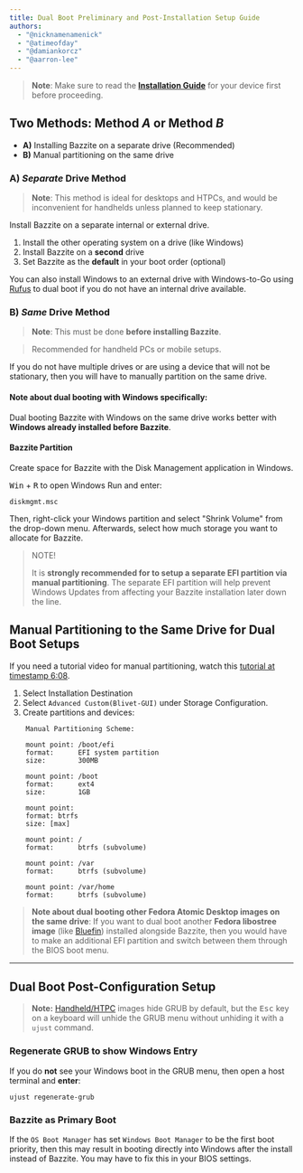 ```yaml
---
title: Dual Boot Preliminary and Post-Installation Setup Guide
authors:
  - "@nicknamenamenick"
  - "@atimeofday"
  - "@damiankorcz"
  - "@aarron-lee"
---
```


<!-- ANCHOR: METADATA -->
<!--{"url_discourse": "https://universal-blue.discourse.group/docs?topic=2743", "fetched_at": "2024-09-03 16:43:23.309649+00:00"}-->
<!-- ANCHOR_END: METADATA -->

> **Note**: Make sure to read the [**Installation Guide**](./index.md) for your device first before proceeding.

## Two Methods: Method _A_ or Method _B_

- **A)** Installing Bazzite on a separate drive (Recommended)
- **B)** Manual partitioning on the same drive

### **A**) _Separate_ Drive Method

> **Note**: This method is ideal for desktops and HTPCs, and would be inconvenient for handhelds unless planned to keep stationary.

Install Bazzite on a separate internal or external drive.

1. Install the other operating system on a drive (like Windows)
2. Install Bazzite on a **second** drive
3. Set Bazzite as the **default** in your boot order (optional)

You can also install Windows to an external drive with Windows-to-Go using [Rufus](https://rufus.ie/en/) to dual boot if you do not have an internal drive available.

### **B**) _Same_ Drive Method

> **Note**: This must be done **before installing Bazzite**.

> Recommended for handheld PCs or mobile setups.

If you do not have multiple drives or are using a device that will not be stationary, then you will have to manually partition on the same drive.

#### Note about dual booting with **Windows** specifically:

Dual booting Bazzite with Windows on the same drive works better with **Windows already installed before Bazzite**.

#### Bazzite Partition

Create space for Bazzite with the Disk Management application in Windows.

<kbd>Win</kbd> + <kbd>R</kbd> to open Windows Run and enter:

```
diskmgmt.msc
```

Then, right-click your Windows partition and select "Shrink Volume" from the drop-down menu. Afterwards, select how much storage you want to allocate for Bazzite.

> NOTE!
>
> It is **strongly recommended for to setup a separate EFI partition via manual partitioning**.
> The separate EFI partition will help prevent Windows Updates from affecting your Bazzite installation later down the line.

## Manual Partitioning to the Same Drive for Dual Boot Setups

If you need a tutorial video for manual partitioning, watch this [tutorial at timestamp 6:08](https://www.youtube.com/watch?v=to6FLhn0NOM&t=368s).

1.  Select Installation Destination
2.  Select `Advanced Custom(Blivet-GUI)` under Storage Configuration.
3.  Create partitions and devices:

```
    Manual Partitioning Scheme:

    mount point: /boot/efi
    format:      EFI system partition
    size:        300MB

    mount point: /boot
    format:      ext4
    size:        1GB

    mount point:
    format: btrfs
    size: [max]

    mount point: /
    format:      btrfs (subvolume)

    mount point: /var
    format:      btrfs (subvolume)

    mount point: /var/home
    format:      btrfs (subvolume)
```

> **Note about dual booting other Fedora Atomic Desktop images on the **same** drive**: If you want to dual boot another **Fedora libostree image** (like [Bluefin](https://projectbluefin.io/)) installed alongside Bazzite, then you would have to make an additional EFI partition and switch between them through the BIOS boot menu.

<hr>

## Dual Boot Post-Configuration Setup

> **Note:** [Handheld/HTPC](../../Handheld_and_HTPC_edition/Steam_Gaming_Mode.md) images hide GRUB by default, but the <kbd>Esc</kbd> key on a keyboard will unhide the GRUB menu without unhiding it with a `ujust` command.

### Regenerate GRUB to show Windows Entry

If you do **not** see your Windows boot in the GRUB menu, then open a host terminal and **enter**:

```
ujust regenerate-grub
```

### Bazzite as Primary Boot

If the `OS Boot Manager` has set `Windows Boot Manager` to be the first boot priority, then this may result in booting directly into Windows after the install instead of Bazzite. You may have to fix this in your BIOS settings.
